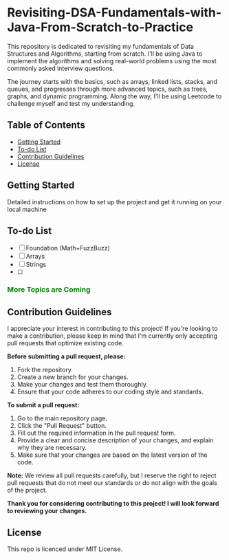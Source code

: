 # Revisiting-DSA-Fundamentals-with-Java-From-Scratch-to-Practice
This repository is dedicated to revisiting my fundamentals of Data Structures and Algorithms, starting from scratch. I'll be using Java to implement the algorithms and solving real-world problems using the most commonly asked interview questions.

The journey starts with the basics, such as arrays, linked lists, stacks, and queues, and progresses through more advanced topics, such as trees, graphs, and dynamic programming. Along the way, I'll be using Leetcode to challenge myself and test my understanding.


## Table of Contents
- [Getting Started](#getting-started)
- [To-do List](#to-do-list)
- [Contribution Guidelines](#contribution-guidelines)
- [License](#license)

## Getting Started
Detailed instructions on how to set up the project and get it running on your local machine

## To-do List
- [ ] Foundation (Math+FuzzBuzz)
- [ ] Arrays
- [ ] Strings
- [ ] 
### <span style="color:green">More Topics are Coming</span>


## Contribution Guidelines
I appreciate your interest in contributing to this project! If you're looking to make a contribution, please keep in mind that I'm currently only accepting pull requests that optimize existing code.

**Before submitting a pull request, please:**

1. Fork the repository.
2. Create a new branch for your changes.
3. Make your changes and test them thoroughly.
4. Ensure that your code adheres to our coding style and standards.

**To submit a pull request:**

1. Go to the main repository page.
2. Click the "Pull Request" button.
3. Fill out the required information in the pull request form.
4. Provide a clear and concise description of your changes, and explain why they are necessary.
5. Make sure that your changes are based on the latest version of the code.

**Note:** We review all pull requests carefully, but I reserve the right to reject pull requests that do not meet our standards or do not align with the goals of the project.

**Thank you for considering contributing to this project! I will look forward to reviewing your changes.**

## License
This repo is licenced under MIT License.
